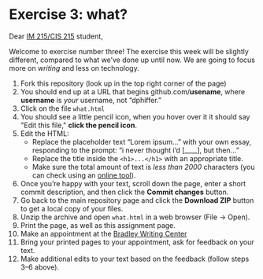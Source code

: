 # Exercise 3: what?

Dear [IM 215/CIS 215](http://phiffer.org/scripting/) student,

Welcome to exercise number three! The exercise this week will be slightly different, compared to what we’ve done up until now. We are going to focus more on *writing* and less on technology.

1. Fork this repository (look up in the top right corner of the page)
2. You should end up at a URL that begins github.com/__usename__, where __username__ is *your* username, not “dphiffer.”
3. Click on the file `what.html`
4. You should see a little pencil icon, when you hover over it it should say "Edit this file," __click the pencil icon__.
5. Edit the HTML:  
	* Replace the placeholder text “Lorem ipsum...” with your own essay, responding to the prompt: “i never thought i’d [____], but then...”
	* Replace the title inside the `<h1>...</h1>` with an appropriate title.
	* Make sure the total amount of text is *less than 2000* characters (you can check using an [online tool](http://www.charactercountonline.com/)).
6. Once you’re happy with your text, scroll down the page, enter a short commit description, and then click the __Commit changes__ button.
7. Go back to the main repository page and click the __Download ZIP__ button to get a local copy of your files.
8. Unzip the archive and open `what.html` in a web browser (File &rarr; Open).
9. Print the page, as well as this assignment page.
10. Make an appointment at the [Bradley Writing Center](http://www.bradley.edu/academic/departments/english/groups/writing/)
11. Bring your printed pages to your appointment, ask for feedback on your text.
12. Make additional edits to your text based on the feedback (follow steps 3–6 above).
